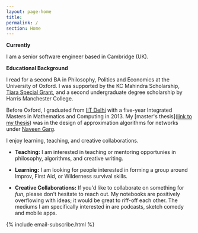 ```yaml
---
layout: page-home
title:  
permalink: /
section: Home
---
```



<!-- <img class='inset right' src='/1.jpg' title='Piyush Ahuja' width='130px' />   
 -->
**Currently**

I am a senior software engineer based in Cambridge (UK). 

<!-- My long-term project, [Platonia](https://play.google.com/store/apps/details?id=com.platonialabs.platonia), can now be downloaded on Google playstore. One of the best way to learn is to teach it to someone. Platonia allows you to organize one-on-one meetups with people near you for learning-and-teaching. -->
**Educational Background**

I read for a second BA in Philosophy, Politics and Economics at the University of Oxford.  I was supported by the KC Mahindra Scholarship, [Tiara Special Grant](https://www.tiarafoundation.com/copy-of-tiara-special-grant), and a second undergraduate degree scholarship by Harris Manchester College.

Before Oxford, I graduated from [IIT Delhi](https://en.wikipedia.org/wiki/Indian_Institute_of_Technology_Delhi) with a five-year Integrated Masters in Mathematics and Computing in 2013. My [master's thesis]([link to my thesis][thesis]) was in the design of approximation algorithms for networks under [Naveen Garg](https://en.wikipedia.org/wiki/Naveen_Garg). 
<!-- The [research section](/research)  gives a summary of my research projects.
 -->
<!-- The [work section](/work)  spells out my professional experience in greater detail.  
 -->

I enjoy learning, teaching, and creative collaborations. 

- **Teaching:**  I am interested in teaching or mentoring opportunies in philosophy, algorithms, and creative writing.

- **Learning:** I am looking for people interested in forming a group around Improv, First Aid, or Wilderness survival skills.

- **Creative Collaborations:** If you'd like to collaborate on something for *fun*, please don't hesitate to reach out. My notebooks are positively overflowing with ideas; it would be great to riff-off each other. The mediums I am specifically interested in are podcasts, sketch comedy and mobile apps. 

{% include email-subscribe.html %}


[resumeFile]: ../files/piyush_resume.pdf 
[thesis]: ../files/research/thesis.pdf

 
